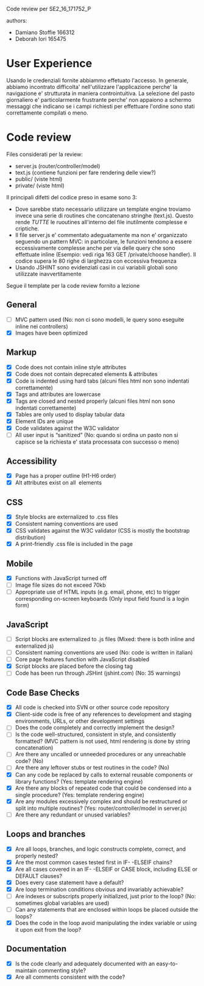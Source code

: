 Code review per SE2_16_171752_P

authors:
- Damiano Stoffie 166312
- Deborah Iori 165475

# User Experience

Usando le credenziali fornite abbiammo effetuato l'accesso.
In generale, abbiamo incontrato difficolta' nell'utilizzare l'applicazione perche' la navigazione e' strutturata in maniera controintuitiva.
La selezione del pasto giornaliero e' particolarmente frustrante perche' non appaiono a schermo messaggi che indicano se i campi richiesti per effettuare l'ordine sono stati correttamente compilati o meno.

# Code review

Files considerati per la review:
- server.js (router/controller/model)
- text.js (contiene funzioni per fare rendering delle view?)
- public/ (viste html)
- private/ (viste html)

Il principali difetti del codice preso in esame sono 3:
- Dove sarebbe stato necessario utilizzare un template engine troviamo invece una serie di routines che concatenano stringhe (text.js). Questo rende _TUTTE_ le ruoutines all'interno del file inutilmente complesse e criptiche.
- Il file server.js e' commentato adeguatamente ma non e' organizzato seguendo un pattern MVC: in particolare, le funzioni tendono a essere eccessivamente complesse anche per via delle query che sono effettuate inline (Esempio: vedi riga 163 GET /private/choose handler). Il codice supera le 80 righe di larghezza con eccessiva frequenza
- Usando JSHINT sono evidenziati casi in cui variabili globali sono utilizzate inavvertitamente

Segue il template per la code review fornito a lezione

##	General
- [ ] MVC pattern used (No: non ci sono modelli, le query sono eseguite inline nei controllers)
- [x]	Images have been optimized

##	Markup
- [x]	Code does not contain inline style attributes
- [x]	Code does not contain deprecated elements & attributes
- [x]	Code is indented using hard tabs (alcuni files html non sono indentati correttamente)
- [x]	Tags and attributes are lowercase
- [x]	Tags are closed and nested properly (alcuni files html non sono indentati correttamente)
- [x]	Tables are only used to display tabular data
- [x]	Element IDs are unique
- [x]	Code validates against the W3C validator
- [ ]	All user input is “sanitized” (No: quando si ordina un pasto non si capisce se la richiesta e' stata processata con successo o meno)

##	Accessibility
- [x]	Page has a proper outline (H1-H6 order)
- [x]	Alt attributes exist on all <img> elements

##	CSS
- [x]	Style blocks are externalized to .css files
- [x]	Consistent naming conventions are used
- [x]	CSS validates against the W3C validator (CSS is mostly the bootstrap distribution)
- [x]	A print-friendly .css file is included in the page

##	Mobile
- [x]	Functions with JavaScript turned off
- [ ]	Image file sizes do not exceed 70kb
- [ ]	Appropriate use of HTML inputs (e.g. email, phone, etc) to trigger corresponding on-screen keyboards (Only input field found is a login form)

##	JavaScript
- [ ]	Script blocks are externalized to .js files (Mixed: there is both inline and externalized js)
- [ ]	Consistent naming conventions are used (No: code is written in italian)
- [ ]	Core page features function with JavaScript disabled
- [x]	Script blocks are placed before the closing <body> tag
- [ ]	Code has been run through JSHint (jshint.com) (No: 35 warnings)

## Code Base Checks
- [x]  All code is checked into SVN or other source code repository
- [x]	Client-side code is free of any references to development and staging environments, URLs, or other development settings
- [ ]	Does the code completely and correctly implement the design?
- [ ]	Is the code well-structured, consistent in style, and consistently formatted? (MVC pattern is not used, html rendering is done by string concatenation)
- [ ]	Are there any uncalled or unneeded procedures or any unreachable code? (No)
- [ ]	Are there any leftover stubs or test routines in the code? (No)
- [x]	Can any code be replaced by calls to external reusable components or library functions? (Yes: template rendering engine)
- [x]	Are there any blocks of repeated code that could be condensed into a single procedure? (Yes: template rendering engine)
- [x]	Are any modules excessively complex and should be restructured or split into multiple routines? (Yes: router/controller/model in server.js)
- [ ]	Are there any redundant or unused variables?

##	Loops and branches
- [x]	Are all loops, branches, and logic constructs complete, correct, and properly nested?
- [x]	Are the most common cases tested first in IF- -ELSEIF chains?
- [x]	Are all cases covered in an IF- -ELSEIF or CASE block, including ELSE or DEFAULT clauses?
- [x]	Does every case statement have a default?
- [x]	Are loop termination conditions obvious and invariably achievable?
- [ ]	Are indexes or subscripts properly initialized, just prior to the loop? (No: sometimes global variables are used)
- [ ]	Can any statements that are enclosed within loops be placed outside the loops?
- [x]	Does the code in the loop avoid manipulating the index variable or using it upon exit from the loop?

## Documentation
- [x]	Is the code clearly and adequately documented with an easy-to-maintain commenting style?
- [x]	Are all comments consistent with the code?
